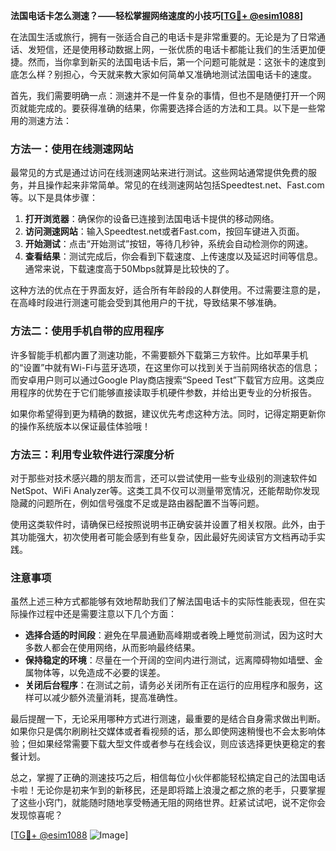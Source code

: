 **法国电话卡怎么测速？——轻松掌握网络速度的小技巧[[TG💪+ @esim1088](https://t.me/s/esim1088)]**

在法国生活或旅行，拥有一张适合自己的电话卡是非常重要的。无论是为了日常通话、发短信，还是使用移动数据上网，一张优质的电话卡都能让我们的生活更加便捷。然而，当你拿到新买的法国电话卡后，第一个问题可能就是：这张卡的速度到底怎么样？别担心，今天就来教大家如何简单又准确地测试法国电话卡的速度。

首先，我们需要明确一点：测速并不是一件复杂的事情，但也不是随便打开一个网页就能完成的。要获得准确的结果，你需要选择合适的方法和工具。以下是一些常用的测速方法：

### 方法一：使用在线测速网站

最常见的方式是通过访问在线测速网站来进行测试。这些网站通常提供免费的服务，并且操作起来非常简单。常见的在线测速网站包括Speedtest.net、Fast.com等。以下是具体步骤：

1. **打开浏览器**：确保你的设备已连接到法国电话卡提供的移动网络。
2. **访问测速网站**：输入Speedtest.net或者Fast.com，按回车键进入页面。
3. **开始测试**：点击“开始测试”按钮，等待几秒钟，系统会自动检测你的网速。
4. **查看结果**：测试完成后，你会看到下载速度、上传速度以及延迟时间等信息。通常来说，下载速度高于50Mbps就算是比较快的了。

这种方法的优点在于界面友好，适合所有年龄段的人群使用。不过需要注意的是，在高峰时段进行测速可能会受到其他用户的干扰，导致结果不够准确。

### 方法二：使用手机自带的应用程序

许多智能手机都内置了测速功能，不需要额外下载第三方软件。比如苹果手机的“设置”中就有Wi-Fi与蓝牙选项，在这里你可以找到关于当前网络状态的信息；而安卓用户则可以通过Google Play商店搜索“Speed Test”下载官方应用。这类应用程序的优势在于它们能够直接读取手机硬件参数，并给出更专业的分析报告。

如果你希望得到更为精确的数据，建议优先考虑这种方法。同时，记得定期更新你的操作系统版本以保证最佳体验哦！

### 方法三：利用专业软件进行深度分析

对于那些对技术感兴趣的朋友而言，还可以尝试使用一些专业级别的测速软件如NetSpot、WiFi Analyzer等。这类工具不仅可以测量带宽情况，还能帮助你发现隐藏的问题所在，例如信号强度不足或是路由器配置不当等问题。

使用这类软件时，请确保已经按照说明书正确安装并设置了相关权限。此外，由于其功能强大，初次使用者可能会感到有些复杂，因此最好先阅读官方文档再动手实践。

### 注意事项

虽然上述三种方式都能够有效地帮助我们了解法国电话卡的实际性能表现，但在实际操作过程中还是需要注意以下几个方面：

- **选择合适的时间段**：避免在早晨通勤高峰期或者晚上睡觉前测试，因为这时大多数人都会在使用网络，从而影响最终结果。
- **保持稳定的环境**：尽量在一个开阔的空间内进行测试，远离障碍物如墙壁、金属物体等，以免造成不必要的误差。
- **关闭后台程序**：在测试之前，请务必关闭所有正在运行的应用程序和服务，这样可以减少额外流量消耗，提高准确性。

最后提醒一下，无论采用哪种方式进行测速，最重要的是结合自身需求做出判断。如果你只是偶尔刷刷社交媒体或者看视频的话，那么即使网速稍慢也不会太影响体验；但如果经常需要下载大型文件或者参与在线会议，则应该选择更快更稳定的套餐计划。

总之，掌握了正确的测速技巧之后，相信每位小伙伴都能轻松搞定自己的法国电话卡啦！无论你是初来乍到的新移民，还是即将踏上浪漫之都之旅的老手，只要掌握了这些小窍门，就能随时随地享受畅通无阻的网络世界。赶紧试试吧，说不定你会发现惊喜呢？

[[TG💪+ @esim1088](https://t.me/s/esim1088) ![Image](https://i.postimg.cc/4NQfJmqS/Snipaste-2025-05-13-00-14-12.png)]